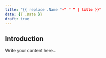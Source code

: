 ```yaml
---
title: "{{ replace .Name "-" " " | title }}"
date: {{ .Date }}
draft: true
---
```


## Introduction

Write your content here...
